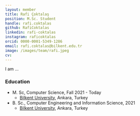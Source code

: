 ```yaml
---
layout: member
title: Rafi Çoktalaş
position: M.Sc. Student
handle: rafi.coktalas
github: RafiCoktalas
linkedin: rafi-coktalas
instagram: raficoktalas
orcid: 0000-0001-5349-1286
email: rafi.coktalas@bilkent.edu.tr
image: /images/team/rafi.jpeg
cv: 
---
```


I am ...

### Education

- M. Sc, Computer Science, Fall 2021 - Today
  - [Bilkent University](http://www.cs.bilkent.edu.tr/), Ankara, Turkey
- B. Sc., Computer Engineering and Information Science, 2021
  - [Bilkent University](http://www.cs.bilkent.edu.tr/), Ankara, Turkey


